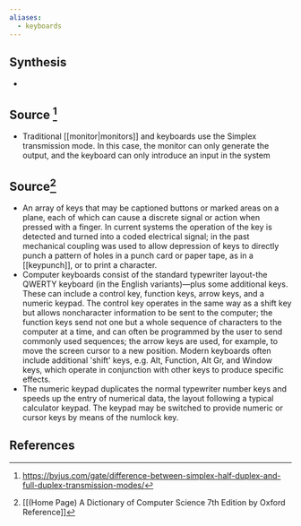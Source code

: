 ```yaml
---
aliases:
  - keyboards
---
```

## Synthesis
- 
## Source [^1]
- Traditional [[monitor|monitors]] and keyboards use the Simplex transmission mode. In this case, the monitor can only generate the output, and the keyboard can only introduce an input in the system

## Source[^2]
- An array of keys that may be captioned buttons or marked areas on a plane, each of which can cause a discrete signal or action when pressed with a finger. In current systems the operation of the key is detected and turned into a coded electrical signal; in the past mechanical coupling was used to allow depression of keys to directly punch a pattern of holes in a punch card or paper tape, as in a [[keypunch]], or to print a character.
- Computer keyboards consist of the standard typewriter layout-the QWERTY keyboard (in the English variants)—plus some additional keys. These can include a control key, function keys, arrow keys, and a numeric keypad. The control key operates in the same way as a shift key but allows noncharacter information to be sent to the computer; the function keys send not one but a whole sequence of characters to the computer at a time, and can often be programmed by the user to send commonly used sequences; the arrow keys are used, for example, to move the screen cursor to a new position. Modern keyboards often include additional 'shift' keys, e.g. Alt, Function, Alt Gr, and Window keys, which operate in conjunction with other keys to produce specific effects.
- The numeric keypad duplicates the normal typewriter number keys and speeds up the entry of numerical data, the layout following a typical calculator keypad. The keypad may be switched to provide numeric or cursor keys by means of the numlock key.
## References

[^1]: https://byjus.com/gate/difference-between-simplex-half-duplex-and-full-duplex-transmission-modes/
[^2]: [[(Home Page) A Dictionary of Computer Science 7th Edition by Oxford Reference]]